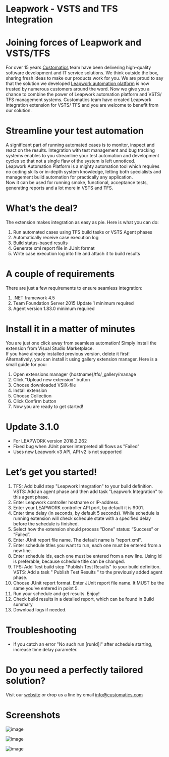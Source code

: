 # Leapwork - VSTS and TFS Integration  

# Joining forces of Leapwork and VSTS/TFS  
For over 15 years [Customatics](http://customatics.com) team have been delivering high-quality software development and IT service solutions. We think outside the box, sharing fresh ideas to make our products work for you. We are proud to say that the solution we developed [Leapwork automation platform](https://www.leapwork.com/) is now trusted by numerous customers around the word. Now we give you a chance to combine the power of Leapwork automation platform and VSTS/ TFS management systems. Customatics team have created Leapwork integration extension for VSTS/ TFS and you are welcome to benefit from our solution.

# Streamline your test automation  
A significant part of running automated cases is to monitor, inspect and react on the results. Integration with test management and bug tracking systems enables to you streamline your test automation and development cycles so that not a single flaw of the system is left unnoticed.  
Leapwork Automation Platform is a mighty automation tool which requires no coding skills or in-depth system knowledge, letting both specialists and management build automation for practically any application.  
Now it can be used for running smoke, functional, acceptance tests, generating reports and a lot more in VSTS and TFS. 

# What’s the deal?  
The extension makes integration as easy as pie. Here is what you can do:  
1.	Run automated cases using TFS build tasks or VSTS Agent phases  
2.	Automatically receive case execution log  
3.	Build status-based results  
4.	Generate xml report file in JUnit format  
5.	Write case execution log into file and attach it to build results  

# A couple of requirements
There are just a few requirements to ensure seamless integration:  
1.	.NET framework 4.5  
2.	Team Foundation Server 2015 Update 1 minimum required  
3.	Agent version 1.83.0 minimum required  

# Install it in a matter of minutes
You are just one click away from seamless automation! Simply install the extension from Visual Studio Marketplace.  
If you have already installed previous version, delete it first!  
Alternatively, you can install it using gallery extension manager. Here is a small guide for you:
1.	Open extensions manager {hostname}/tfs/_gallery/manage 
2.	Click "Upload new extension" button
3.	Choose downloaded VSIX-file 
4.	Install extension
5.	Choose Collection
6.	Click Confirm button
7.	Now you are ready to get started!

# Update 3.1.0  
- For LEAPWORK version 2018.2.262  
- Fixed bug when JUnit parser interpreted all flows as "Failed"  
- Uses new Leapwork v3 API, API v2 is not supported

# Let’s get you started!
1.	 TFS: Add build step "Leapwork Integration" to your build definition.   
VSTS: Add an agent phase and then add task "Leapwork Integration" to this agent phase.  
2.	Enter Leapwork controller hostname or IP-address. 
3.  Enter your LEAPWORK controller API port, by default it is 9001.  
4.	Enter time delay (in seconds, by default 5 seconds). While schedule is running extension will check schedule state with a specified delay before the schedule is finished.  
5.	Select how the extension should process "Done" status: “Success” or “Failed”.  
6.	Enter JUnit report file name. The default name is "report.xml".  
7.	Enter schedule titles you want to run, each one must be entered from a new line.  
8.	Enter schedule ids, each one must be entered from a new line. Using id is preferable, because schedule title can be changed.  
9.	TFS: Add Test build step "Publish Test Results" to your build definition.  
VSTS: Add a task " Publish Test Results " to the previously added agent phase.  
10.	Choose JUnit report format. Enter JUnit report file name. It MUST be the same you've entered in point 5. 
11.	Run your schedule and get results. Enjoy! 
12.	Check build results in a detailed report, which can be found in Build summary  
13.	Download logs if needed.  

# Troubleshooting
- If you catch an error "No such run [runId]!" after schedule starting, increase time delay parameter.

# Do you need a perfectly tailored solution? 
Visit our [website](http://customatics.com) or drop us a line by email info@customatics.com

# Screenshots
  
![image](http://customatics.com/wp-content/uploads/2017/09/screen1.png)

![image](http://customatics.com/wp-content/uploads/2017/09/screen2.png)

![image](http://customatics.com/wp-content/uploads/2017/09/screen3.png)
